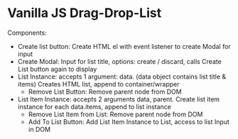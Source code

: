 # Vanilla JS Drag-Drop-List

Components:

 - Create list button: Create HTML el with event listener to create Modal for input
 - Create Modal: Input for list title, options: create / discard, calls Create List button again to display
 - List Instance: accepts 1 argument: data. (data object contains list title & items) Creates HTML list, append to container/wrapper
   - Remove List Button: Remove parent node from DOM
 - List Item Instance: accepts 2 arguments data, parent. Create list item instance for each data.items, append to list instance
   - Remove List Item from List: Remove parent node from DOM
   - Add To List Button: Add List Item Instance to List, access to list Input in DOM

